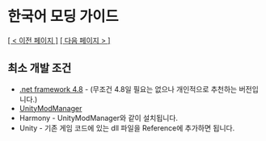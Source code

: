 # 한국어 모딩 가이드
<ins>[[ < 이전 페이지 ]](./main.md)</ins> <ins>[[ 다음 페이지 > ]](./dev-2.md)</ins>

## 최소 개발 조건
* [.net framework 4.8](https://go.microsoft.com/fwlink/?linkid=2088517) - (무조건 4.8일 필요는 없으나 개인적으로 추천하는 버전입니다.)
* [UnityModManager](https://www.nexusmods.com/site/mods/21)
* Harmony - UnityModManager와 같이 설치됩니다.
* Unity - 기존 게임 코드에 있는 dll 파일을 Reference에 추가하면 됩니다.